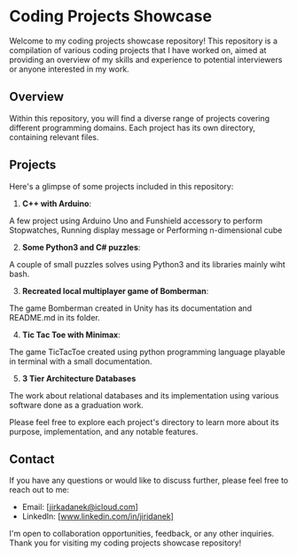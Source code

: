 # Coding Projects Showcase

Welcome to my coding projects showcase repository! This repository is a compilation of various coding projects that I have worked on, aimed at providing an overview of my skills and experience to potential interviewers or anyone interested in my work.

## Overview

Within this repository, you will find a diverse range of projects covering different programming domains. Each project has its own directory, containing relevant files.

## Projects

Here's a glimpse of some projects included in this repository:

1. **C++ with Arduino**: 

A few project using Arduino Uno and Funshield accessory to perform Stopwatches, Running display message or Performing n-dimensional cube

2. **Some Python3 and C# puzzles**:

A couple of small puzzles solves using Python3 and its libraries mainly wiht bash.

3. **Recreated local multiplayer game of Bomberman**:

The game Bomberman created in Unity has its documentation and README.md in its folder.

4. **Tic Tac Toe with Minimax**: 

The game TicTacToe created using python programming language playable in terminal with a small documentation.

5. **3 Tier Architecture Databases**

The work about relational databases and its implementation using various software done as a graduation work.

Please feel free to explore each project's directory to learn more about its purpose, implementation, and any notable features.

## Contact

If you have any questions or would like to discuss further, please feel free to reach out to me:

- Email: [jirkadanek@icloud.com]
- LinkedIn: [www.linkedin.com/in/jiridanek]

I'm open to collaboration opportunities, feedback, or any other inquiries. Thank you for visiting my coding projects showcase repository!
